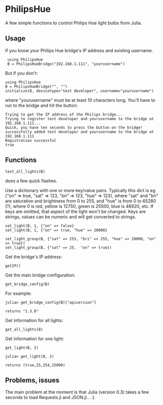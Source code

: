 # PhilipsHue

A few simple functions to control Philips Hue light bulbs from Julia.

## Usage

If you know your Philips Hue bridge's IP address and existing username.
 
     using PhilipsHue
     B = PhilipsHueBridge("192.168.1.111", "yourusername")

But if you don't:

    using PhilipsHue
    B = PhilipsHueBridge("", "")
    initialize(B, devicetype="test developer", username="yourusername")

where "yourusername" must be at least 10 characters long. You'll have to run to the bridge and hit the button:

    Trying to get the IP address of the Philips bridge...
    Trying to register test developer and yourusername to the bridge at 192.168.1.111...
    Quick, you have ten seconds to press the button on the bridge!
    successfully added test developer and yourusername to the bridge at 192.168.1.111
    Registration successful
    true

## Functions    
    
    test_all_lights(B)
    
does a few quick flashes.
    
Use a dictionary with one or more key/value pairs. Typically this dict is eg {"on" => true, "sat" => 123, "bri" => 123, "hue" => 123}, where "sat" and "bri" are saturation and brightness from 0 to 255, and "hue" is from 0 to 65280 (?), where 0 is red, yellow is 12750, green is 25500, blue is 46920, etc. If keys are omitted, that aspect of the light won't be changed. Keys are strings, values can be numeric and will get converted to strings.

    set_light(B, 1, {"on" => false}
    set_light(B, 1, {"on" => true, "hue" => 10000}

    set_light_group(B, {"sat" => 255, "bri" => 255, "hue" => 20000, "on" => true})
    set_light_group(B, {"sat" => 25,  "on" => true})

Get the bridge's IP address:

    getIP()

Get the main bridge configuration:

    get_bridge_config(B)

For example:

    julia> get_bridge_config(B)["apiversion"]
    
    returns "1.3.0"
    
Get information for all lights:

    get_all_lights(B)

Get information for one light:

    get_light(B, 2)
    
    julia> get_light(B, 2)
    
    returns (true,25,254,15000)

## Problems, issues

The main problem at the moment is that Julia (version 0.3) takes a few seconds to load Requests.jl and JSON.jl... :)
